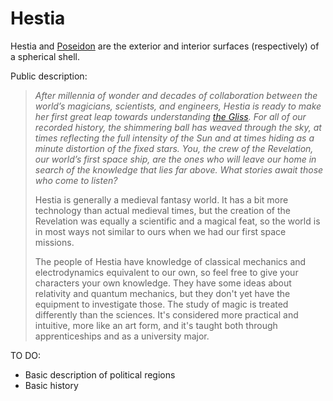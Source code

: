 # Hestia

Hestia and [Poseidon](/World/Poseidon.md) are the exterior and interior surfaces (respectively) of a spherical shell.

Public description:

> *After millennia of wonder and decades of collaboration between the world’s magicians, scientists, and engineers, Hestia is ready to make her first great leap towards understanding [the Gliss](/World/Gliss.md).  For all of our recorded history, the shimmering ball has weaved through the sky, at times reflecting the full intensity of the Sun and at times hiding as a minute distortion of the fixed stars.  You, the crew of the Revelation, our world’s first space ship, are the ones who will leave our home in search of the knowledge that lies far above.  What stories await those who come to listen?*
>
> Hestia is generally a medieval fantasy world.  It has a bit more technology than actual medieval times, but the creation of the Revelation was equally a scientific and a magical feat, so the world is in most ways not similar to ours when we had our first space missions.
>
> The people of Hestia have knowledge of classical mechanics and electrodynamics equivalent to our own, so feel free to give your characters your own knowledge.  They have some ideas about relativity and quantum mechanics, but they don't yet have the equipment to investigate those.  The study of magic is treated differently than the sciences.  It's considered more practical and intuitive, more like an art form, and it's taught both through apprenticeships and as a university major.

TO DO:

- Basic description of political regions
- Basic history
